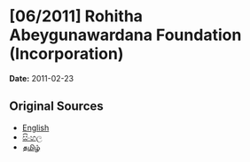 # [06/2011] Rohitha Abeygunawardana Foundation (Incorporation)

**Date:** 2011-02-23

## Original Sources

- [English](https://documents.gov.lk/view/acts/2011/2/06-2011_E.pdf)
- [සිංහල](https://documents.gov.lk/view/acts/2011/2/06-2011_S.pdf)
- [தமிழ்](https://documents.gov.lk/view/acts/2011/2/06-2011_T.pdf)
